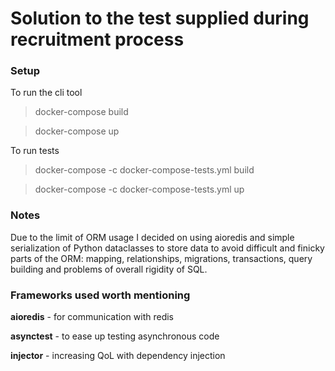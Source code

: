 # Solution to the test supplied during recruitment process

### Setup
To run the cli tool
> docker-compose build

> docker-compose up

To run tests

> docker-compose -c docker-compose-tests.yml build

> docker-compose -c docker-compose-tests.yml up

### Notes
Due to the limit of ORM usage I decided on using aioredis and simple 
serialization of Python dataclasses to store data to avoid difficult 
and finicky parts of the ORM: mapping, relationships, migrations, 
transactions, query building and problems of overall rigidity of SQL.

### Frameworks used worth mentioning
**aioredis** - for communication with redis

**asynctest** - to ease up testing asynchronous code

**injector** - increasing QoL with dependency injection